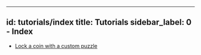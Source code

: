 
---
id: tutorials/index
title: Tutorials
sidebar_label: 0 - Index
---

* [Lock a coin with a custom puzzle](/docs/tutorials/custom_puzzle_lock)
